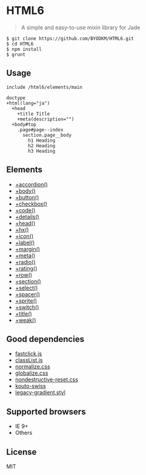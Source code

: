 # HTML6

> A simple and easy-to-use mixin library for Jade

```
$ git clone https://github.com/BYODKM/HTML6.git
$ cd HTML6
$ npm install
$ grunt
```

## Usage

```
include /html6/elements/main

doctype
+html(lang="ja")
  +head
    +title Title
    +meta(description="")
  +body#top
    .page#page--index
      section.page__body
        h1 Heading
        h2 Heading
        h3 Heading
```

## Elements

- [+accordion()](html6/elements/mixins/accordion.jade)
- [+body()](html6/elements/mixins/body.jade)
- [+button()](html6/elements/mixins/button.jade)
- [+checkbox()](html6/elements/mixins/checkbox.jade)
- [+code()](html6/elements/mixins/code.jade)
- [+details()](html6/elements/mixins/details.jade)
- [+head()](html6/elements/mixins/head.jade)
- [+hx()](html6/elements/mixins/hx.jade)
- [+icon()](html6/elements/mixins/icon.jade)
- [+label()](html6/elements/mixins/label.jade)
- [+margin()](html6/elements/mixins/margin.jade)
- [+meta()](html6/elements/mixins/meta.jade)
- [+radio()](html6/elements/mixins/radio.jade)
- [+rating()](html6/elements/mixins/rating.jade)
- [+row()](html6/elements/mixins/row.jade)
- [+section()](html6/elements/mixins/section.jade)
- [+select()](html6/elements/mixins/select.jade)
- [+spacer()](html6/elements/mixins/spacer.jade)
- [+sprite()](html6/elements/mixins/sprite.jade)
- [+switch()](html6/elements/mixins/switch.jade)
- [+title()](html6/elements/mixins/title.jade)
- [+weak()](html6/elements/mixins/weak.jade)

## Good dependencies

- [fastclick.js](https://github.com/ftlabs/fastclick)
- [classList.js](https://github.com/eligrey/classList.js)
- [normalize.css](https://github.com/necolas/normalize.css)
- [globalize.css](https://github.com/BYODKM/globalize.css)
- [nondestructive-reset.css](https://github.com/BYODKM/nondestructive-reset.css)
- [kouto-swiss](https://github.com/krkn/kouto-swiss)
- [legacy-gradient.styl](https://github.com/BYODKM/legacy-gradient.styl)

## Supported browsers

- IE 9+
- Others

## License

MIT
